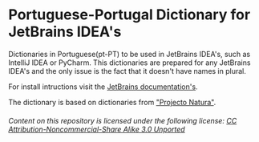 # Portuguese-Portugal Dictionary for JetBrains IDEA's

Dictionaries in Portuguese(pt-PT) to be used in JetBrains IDEA's, such as IntelliJ IDEA or PyCharm. This dictionaries are prepared for any JetBrains IDEA's and the only issue is the fact that it doesn't have names in plural.

For install intructions visit the [JetBrains documentation's](https://www.jetbrains.com/help/idea/2017.1/spellchecking.html).

The dictionary is based on dictionaries from ["Projecto Natura"](http://natura.di.uminho.pt/).
###### Content on this repository is licensed under the following license: [CC Attribution-Noncommercial-Share Alike 3.0 Unported](https://creativecommons.org/licenses/by-nc-sa/3.0/)
